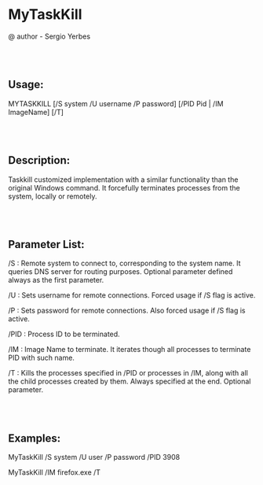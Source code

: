 # MyTaskKill
@ author - Sergio Yerbes

<br/><br/>

## Usage:

MYTASKKILL [/S system /U username /P password]
         [/PID Pid | /IM ImageName] [/T]
         
<br/><br/>         

## Description: 

Taskkill customized implementation with a similar functionality than the original Windows command. It forcefully terminates processes from the system, locally or remotely.

<br/><br/>

## Parameter List:

/S : Remote system to connect to, corresponding to the system name. It queries DNS server for routing purposes. Optional parameter defined always as the first parameter.

/U : Sets username for remote connections. Forced usage if /S flag is active.

/P : Sets password for remote connections. Also forced usage if /S flag is active.

/PID : Process ID to be terminated.

/IM : Image Name to terminate. It iterates though all processes to terminate PID with such name.

/T : Kills the processes specified in /PID or processes in /IM, along with all the child processes created by them. Always specified at the end. Optional parameter.

<br/><br/>

## Examples:

MyTaskKill /S system /U user /P password /PID 3908

MyTaskKill /IM firefox.exe /T
